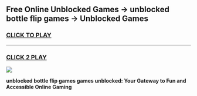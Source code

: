 
## Free Online Unblocked Games → unblocked bottle flip games → Unblocked Games
<h3>
<a href="https://premium.freeplayer.one?title=unblocked_bottle_flip_games&ref=21F">CLICK TO PLAY</a></h3>
<hr>

<h3>
<a href="https://premium.freeplayer.one?title=unblocked_bottle_flip_games&ref=21F">CLICK 2 PLAY</a>
  
</h3>

<a href="https://premium.freeplayer.one?title=unblocked_bottle_flip_games&ref=21F/"><img src="https://clearcache.store/games.png"></a>


**unblocked bottle flip games games unblocked: Your Gateway to Fun and Accessible Online Gaming**
